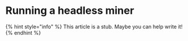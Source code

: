# Running a headless miner

{% hint style="info" %}
This article is a stub. Maybe you can help write it!
{% endhint %}



